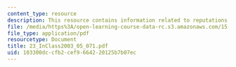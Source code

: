 ```yaml
---
content_type: resource
description: This resource contains information related to reputations and brands.
file: /media/https%3A/open-learning-course-data-rc.s3.amazonaws.com/15-834-marketing-strategy-spring-2003/103300dccfb2cef9664220125b7b07ec_23_InClass2003_05_071.pdf
file_type: application/pdf
resourcetype: Document
title: 23_InClass2003_05_071.pdf
uid: 103300dc-cfb2-cef9-6642-20125b7b07ec
---
```

